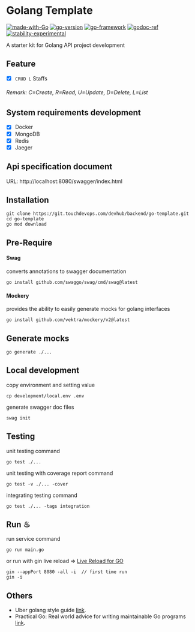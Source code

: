 # Golang Template

[![made-with-Go](https://img.shields.io/badge/Made%20with-Go-1f425f.svg)](http://golang.org)
[![go-version](https://img.shields.io/badge/Go-v.1.19-blue.svg)](https://git.touchdevops.com/devhub/backend/go-template.git)
[![go-framework](https://img.shields.io/badge/Framework-gin-green.svg)](https://github.com/gin-gonic/gin)
[![godoc-ref](https://img.shields.io/badge/godoc-reference-blue.svg)](https://godoc.org)
[![stability-experimental](https://img.shields.io/badge/stability-experimental-orange.svg)](https://git.touchdevops.com/devhub/backend/go-template.git)

A starter kit for Golang API project development

## Feature
- [x] ```CRUD L``` Staffs

###### Remark: C=Create, R=Read, U=Update, D=Delete, L=List

## System requirements development
- [x] Docker
- [x] MongoDB
- [x] Redis
- [x] Jaeger

## Api specification document
URL: http://localhost:8080/swagger/index.html

## Installation
```
git clone https://git.touchdevops.com/devhub/backend/go-template.git
cd go-template
go mod download
```

## Pre-Require
#### Swag
converts annotations to swagger documentation
```
go install github.com/swaggo/swag/cmd/swag@latest
```
#### Mockery
provides the ability to easily generate mocks for golang interfaces
```
go install github.com/vektra/mockery/v2@latest
```

## Generate mocks
```
go generate ./...
```

## Local development
copy environment and setting value
```
cp development/local.env .env
```
generate swagger doc files
```
swag init
```

## Testing
unit testing command
```
go test ./...
```
unit testing with coverage report command
```
go test -v ./... -cover
```
integrating testing command

```
go test ./... -tags integration
```

## Run ♨
run service command
```
go run main.go
```
or run with gin live reload => [Live Reload for GO](https://medium.com/@jeyraj/live-reload-for-go-afef9c25420a)
```
gin --appPort 8080 -all -i  // first time run
gin -i
```

## Others
- Uber golang style guide [link](https://github.com/pallat/uber-go-style-guide-th).
- Practical Go: Real world advice for writing maintainable Go programs [link](https://dave.cheney.net/practical-go/presentations/qcon-china.html?fbclid=IwAR2_D2Y2HXVYUNiG3LctB0kF64YKzGUatcIHm_sLYwm9SEqEKWAd76G7NAU).
